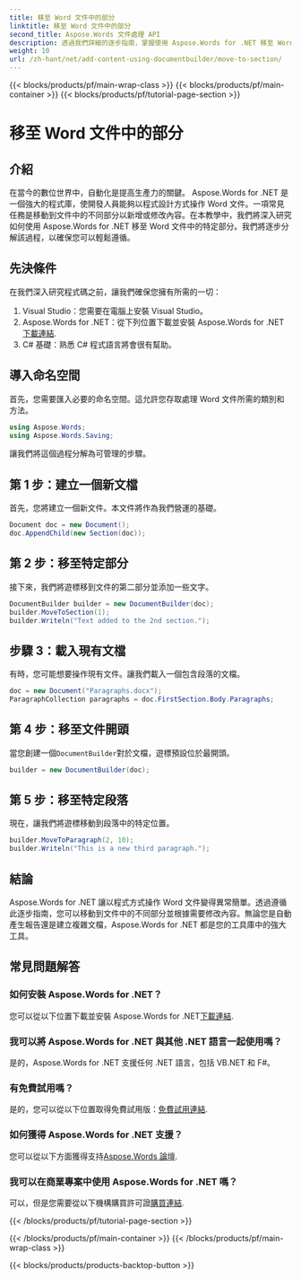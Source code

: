 ```yaml
---
title: 移至 Word 文件中的部分
linktitle: 移至 Word 文件中的部分
second_title: Aspose.Words 文件處理 API
description: 透過我們詳細的逐步指南，掌握使用 Aspose.Words for .NET 移至 Word 文件中的不同部分。
weight: 10
url: /zh-hant/net/add-content-using-documentbuilder/move-to-section/
---
```


{{< blocks/products/pf/main-wrap-class >}}
{{< blocks/products/pf/main-container >}}
{{< blocks/products/pf/tutorial-page-section >}}

# 移至 Word 文件中的部分

## 介紹

在當今的數位世界中，自動化是提高生產力的關鍵。 Aspose.Words for .NET 是一個強大的程式庫，使開發人員能夠以程式設計方式操作 Word 文件。一項常見任務是移動到文件中的不同部分以新增或修改內容。在本教學中，我們將深入研究如何使用 Aspose.Words for .NET 移至 Word 文件中的特定部分。我們將逐步分解該過程，以確保您可以輕鬆遵循。

## 先決條件

在我們深入研究程式碼之前，讓我們確保您擁有所需的一切：

1. Visual Studio：您需要在電腦上安裝 Visual Studio。
2.  Aspose.Words for .NET：從下列位置下載並安裝 Aspose.Words for .NET[下載連結](https://releases.aspose.com/words/net/).
3. C# 基礎：熟悉 C# 程式語言將會很有幫助。

## 導入命名空間

首先，您需要匯入必要的命名空間。這允許您存取處理 Word 文件所需的類別和方法。

```csharp
using Aspose.Words;
using Aspose.Words.Saving;
```

讓我們將這個過程分解為可管理的步驟。

## 第 1 步：建立一個新文檔

首先，您將建立一個新文件。本文件將作為我們營運的基礎。

```csharp
Document doc = new Document();
doc.AppendChild(new Section(doc));
```

## 第 2 步：移至特定部分

接下來，我們將遊標移到文件的第二部分並添加一些文字。

```csharp
DocumentBuilder builder = new DocumentBuilder(doc);
builder.MoveToSection(1);
builder.Writeln("Text added to the 2nd section.");
```

## 步驟 3：載入現有文檔

有時，您可能想要操作現有文件。讓我們載入一個包含段落的文檔。

```csharp
doc = new Document("Paragraphs.docx");
ParagraphCollection paragraphs = doc.FirstSection.Body.Paragraphs;
```

## 第 4 步：移至文件開頭

當您創建一個`DocumentBuilder`對於文檔，遊標預設位於最開頭。

```csharp
builder = new DocumentBuilder(doc);
```

## 第 5 步：移至特定段落

現在，讓我們將遊標移動到段落中的特定位置。

```csharp
builder.MoveToParagraph(2, 10);
builder.Writeln("This is a new third paragraph.");
```

## 結論

Aspose.Words for .NET 讓以程式方式操作 Word 文件變得異常簡單。透過遵循此逐步指南，您可以移動到文件中的不同部分並根據需要修改內容。無論您是自動產生報告還是建立複雜文檔，Aspose.Words for .NET 都是您的工具庫中的強大工具。

## 常見問題解答

### 如何安裝 Aspose.Words for .NET？
您可以從以下位置下載並安裝 Aspose.Words for .NET[下載連結](https://releases.aspose.com/words/net/).

### 我可以將 Aspose.Words for .NET 與其他 .NET 語言一起使用嗎？
是的，Aspose.Words for .NET 支援任何 .NET 語言，包括 VB.NET 和 F#。

### 有免費試用嗎？
是的，您可以從以下位置取得免費試用版：[免費試用連結](https://releases.aspose.com/).

### 如何獲得 Aspose.Words for .NET 支援？
您可以從以下方面獲得支持[Aspose.Words 論壇](https://forum.aspose.com/c/words/8).

### 我可以在商業專案中使用 Aspose.Words for .NET 嗎？
可以，但是您需要從以下機構購買許可證[購買連結](https://purchase.aspose.com/buy).

{{< /blocks/products/pf/tutorial-page-section >}}

{{< /blocks/products/pf/main-container >}}
{{< /blocks/products/pf/main-wrap-class >}}

{{< blocks/products/products-backtop-button >}}
